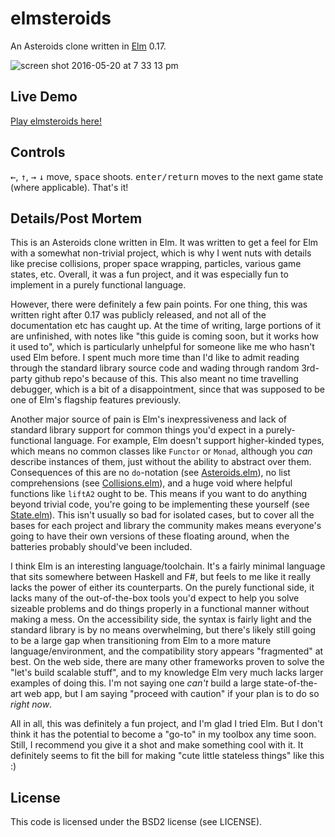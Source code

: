 # elmsteroids
An Asteroids clone written in [Elm](http://elm-lang.org/) 0.17.

![screen shot 2016-05-20 at 7 33 13 pm](https://cloud.githubusercontent.com/assets/3166056/15445923/c84e6c78-1ec1-11e6-9b6b-514e0871bfc4.png)

## Live Demo
[Play elmsteroids here!](http://yupferris.github.io/elmsteroids/)

## Controls
<kbd>←</kbd>, <kbd>↑</kbd>, <kbd>→</kbd> <kbd>↓</kbd> move, <kbd>space</kbd> shoots. <kbd>enter/return</kbd> moves to the next game state (where applicable). That's it!

## Details/Post Mortem
This is an Asteroids clone written in Elm. It was written to get a feel for Elm with a somewhat non-trivial project, which is why I went nuts with details like precise collisions, proper space wrapping, particles, various game states, etc. Overall, it was a fun project, and it was especially fun to implement in a purely functional language.

However, there were definitely a few pain points. For one thing, this was written right after 0.17 was publicly released, and not all of the documentation etc has caught up. At the time of writing, large portions of it are unfinished, with notes like "this guide is coming soon, but it works how it used to", which is particularly unhelpful for someone like me who hasn't used Elm before. I spent much more time than I'd like to admit reading through the standard library source code and wading through random 3rd-party github repo's because of this. This also meant no time travelling debugger, which is a bit of a disappointment, since that was supposed to be one of Elm's flagship features previously.

Another major source of pain is Elm's inexpressiveness and lack of standard library support for common things you'd expect in a purely-functional language. For example, Elm doesn't support higher-kinded types, which means no common classes like `Functor` or `Monad`, although you _can_ describe instances of them, just without the ability to abstract over them. Consequences of this are no `do`-notation (see [Asteroids.elm](https://github.com/yupferris/elmsteroids/blob/master/src/Asteroids.elm#L112)), no list comprehensions (see [Collisions.elm](https://github.com/yupferris/elmsteroids/blob/master/src/Collisions.elm#L76)), and a huge void where helpful functions like `liftA2` ought to be. This means if you want to do anything beyond trivial code, you're going to be implementing these yourself (see [State.elm](https://github.com/yupferris/elmsteroids/blob/master/src/State.elm)). This isn't usually so bad for isolated cases, but to cover all the bases for each project and library the community makes means everyone's going to have their own versions of these floating around, when the batteries probably should've been included.

I think Elm is an interesting language/toolchain. It's a fairly minimal language that sits somewhere between Haskell and F#, but feels to me like it really lacks the power of either its counterparts. On the purely functional side, it lacks many of the out-of-the-box tools you'd expect to help you solve sizeable problems and do things properly in a functional manner without making a mess. On the accessibility side, the syntax is fairly light and the standard library is by no means overwhelming, but there's likely still going to be a large gap when transitioning from Elm to a more mature language/environment, and the compatibility story appears "fragmented" at best. On the web side, there are many other frameworks proven to solve the "let's build scalable stuff", and to my knowledge Elm very much lacks larger examples of doing this. I'm not saying one _can't_ build a large state-of-the-art web app, but I am saying "proceed with caution" if your plan is to do so _right now_.

All in all, this was definitely a fun project, and I'm glad I tried Elm. But I don't think it has the potential to become a "go-to" in my toolbox any time soon. Still, I recommend you give it a shot and make something cool with it. It definitely seems to fit the bill for making "cute little stateless things" like this :)

## License
This code is licensed under the BSD2 license (see LICENSE).
